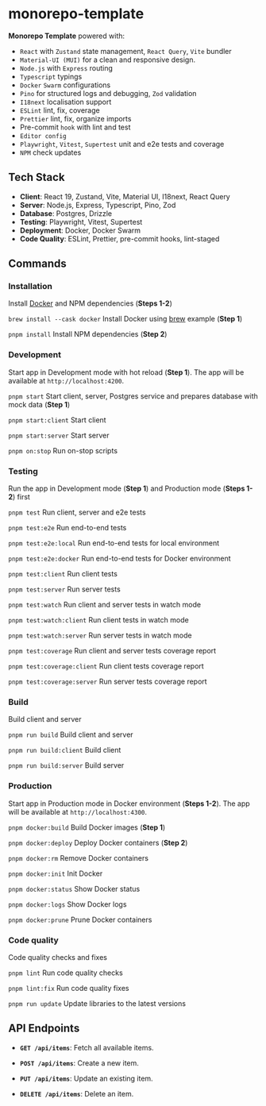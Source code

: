 # monorepo-template

**Monorepo Template** powered with:
- `React` with `Zustand` state management, `React Query`, `Vite` bundler
- `Material-UI (MUI)` for a clean and responsive design.
- `Node.js` with `Express` routing
- `Typescript` typings
- `Docker` `Swarm` configurations
- `Pino` for structured logs and debugging, `Zod` validation
- `I18next` localisation support
- `ESLint` lint, fix, coverage
- `Prettier` lint, fix, organize imports
- Pre-commit `hook` with lint and test
- `Editor config`
- `Playwright`, `Vitest`, `Supertest` unit and e2e tests and coverage
- `NPM` check updates

## Tech Stack
- **Client**: React 19, Zustand, Vite, Material UI, I18next, React Query
- **Server**: Node.js, Express, Typescript, Pino, Zod
- **Database**: Postgres, Drizzle
- **Testing**: Playwright, Vitest, Supertest
- **Deployment**: Docker, Docker Swarm
- **Code Quality**: ESLint, Prettier, pre-commit hooks, lint-staged

## Commands

### Installation

Install [Docker](https://docs.docker.com/get-docker/) and NPM dependencies (**Steps 1-2**)

`brew install --cask docker` Install Docker using [brew](https://brew.sh/) example (**Step 1**)

`pnpm install` Install NPM dependencies (**Step 2**)

### Development

Start app in Development mode with hot reload (**Step 1**).
The app will be available at `http://localhost:4200`.

`pnpm start` Start client, server, Postgres service and prepares database with mock data (**Step 1**)

`pnpm start:client` Start client

`pnpm start:server` Start server

`pnpm on:stop` Run on-stop scripts

### Testing

Run the app in Development mode (**Step 1**) and Production mode (**Steps 1-2**) first

`pnpm test` Run client, server and e2e tests

`pnpm test:e2e` Run end-to-end tests

`pnpm test:e2e:local` Run end-to-end tests for local environment

`pnpm test:e2e:docker` Run end-to-end tests for Docker environment

`pnpm test:client` Run client tests

`pnpm test:server` Run server tests

`pnpm test:watch` Run client and server tests in watch mode

`pnpm test:watch:client` Run client tests in watch mode

`pnpm test:watch:server` Run server tests in watch mode

`pnpm test:coverage` Run client and server tests coverage report

`pnpm test:coverage:client` Run client tests coverage report

`pnpm test:coverage:server` Run server tests coverage report

### Build

Build client and server

`pnpm run build` Build client and server

`pnpm run build:client` Build client

`pnpm run build:server` Build server

### Production

Start app in Production mode in Docker environment (**Steps 1-2**). 
The app will be available at `http://localhost:4300`.

`pnpm docker:build` Build Docker images (**Step 1**)

`pnpm docker:deploy` Deploy Docker containers (**Step 2**)

`pnpm docker:rm` Remove Docker containers

`pnpm docker:init` Init Docker

`pnpm docker:status` Show Docker status

`pnpm docker:logs` Show Docker logs

`pnpm docker:prune` Prune Docker containers

### Code quality

Code quality checks and fixes

`pnpm lint` Run code quality checks

`pnpm lint:fix` Run code quality fixes

`pnpm run update` Update libraries to the latest versions

## API Endpoints

- **`GET /api/items`**: Fetch all available items.

- **`POST /api/items`**: Create a new item.

- **`PUT /api/items`**: Update an existing item.

- **`DELETE /api/items`**: Delete an item.